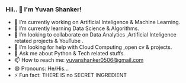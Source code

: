 ### Hii.. 👋 I'm Yuvan Shanker!

- 🔭 I’m currently working on Artificial Inteligence & Machine Learning.
- 🌱 I’m currently learning Data Science & Algorithms.
- 👯 I’m looking to collaborate on Data Analytics ,Artificial Inteligence retated projects & YouTube .
- 🤔 I’m looking for help with Cloud Computing ,open cv & projects.
- 💬 Ask me about Python & Tech related stuffs.
- 📫 How to reach me: yuvanshanker0506@gmail.com
- 😄 Pronouns: He/His...
- ⚡ Fun fact: THERE IS no SECRET INGREDIENT 

